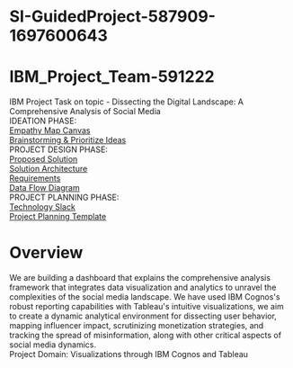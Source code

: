 # SI-GuidedProject-587909-1697600643
# IBM_Project_Team-591222
IBM Project Task on topic - Dissecting the Digital Landscape: A Comprehensive Analysis of Social Media <br />
IDEATION PHASE: <br />
[Empathy Map Canvas](https://drive.google.com/file/d/1hudGS_Vsmiw5GDeh2olDv8qvDlZNazpn/view?usp=sharing) <br />
[Brainstorming & Prioritize Ideas](https://drive.google.com/file/d/1TTLiCFGRr6Eh2LfqLioKWUUY0TRGInKl/view?usp=sharing) <br />
PROJECT DESIGN PHASE: <br />
[Proposed Solution](https://drive.google.com/file/d/16sBvZk23wcIDeqhGFQK8nfm1ZgYQOMXy/view?usp=sharing) <br />
[Solution Architecture](https://drive.google.com/file/d/1gR46T9AKcZGzvixArubsupW_-2kHDwZO/view?usp=sharing) <br />
[Requirements](https://drive.google.com/file/d/1DzLsDy8oQmybIQ7wR4U7di3jWLzq5j_5/view?usp=sharing) <br />
[Data Flow Diagram](https://drive.google.com/drive/folders/1J6AMmptyEcuRVIpPlx4xJq8Fj5jm-YUB?usp=sharing) <br />
PROJECT PLANNING PHASE: <br />
[Technology Slack](https://drive.google.com/file/d/1Yywp6BjAyorL4H8zIL_p0dLAOaqXLE7a/view?usp=sharing) <br />
[Project Planning Template](https://drive.google.com/file/d/1ti9Tw3Ry_yS_husEXlFoKUKOtiz_q2wQ/view?usp=sharing)

# Overview
We are building a dashboard that explains the comprehensive analysis framework that integrates data visualization and analytics to unravel the complexities of the social media landscape. We have used IBM Cognos's robust reporting capabilities with Tableau's intuitive visualizations, we aim to create a dynamic analytical environment for dissecting user behavior, mapping influencer impact, scrutinizing monetization strategies, and tracking the spread of misinformation, along with other critical aspects of social media dynamics. <br />
Project Domain: Visualizations through IBM Cognos and Tableau
